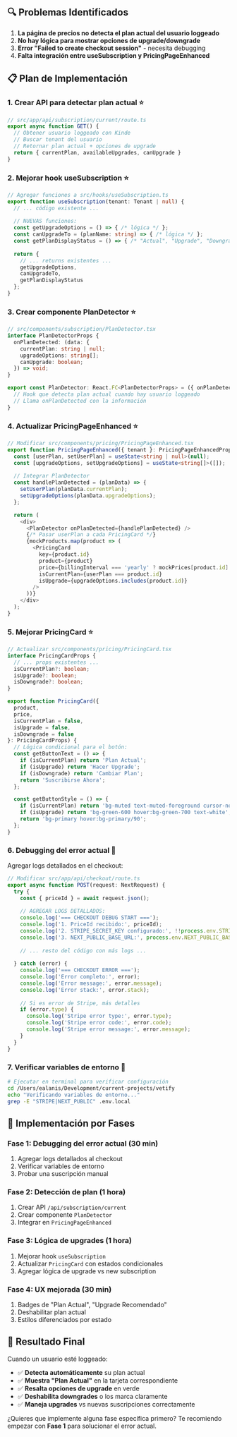 ## 🔍 Problemas Identificados

1. **La página de precios no detecta el plan actual del usuario loggeado**
2. **No hay lógica para mostrar opciones de upgrade/downgrade**
3. **Error "Failed to create checkout session"** - necesita debugging
4. **Falta integración entre useSubscription y PricingPageEnhanced**

## 📋 Plan de Implementación

### 1. **Crear API para detectar plan actual** ⭐️
```typescript
// src/app/api/subscription/current/route.ts
export async function GET() {
  // Obtener usuario loggeado con Kinde
  // Buscar tenant del usuario
  // Retornar plan actual + opciones de upgrade
  return { currentPlan, availableUpgrades, canUpgrade }
}
```

### 2. **Mejorar hook useSubscription** ⭐️
```typescript
// Agregar funciones a src/hooks/useSubscription.ts
export function useSubscription(tenant: Tenant | null) {
  // ... código existente ...
  
  // NUEVAS funciones:
  const getUpgradeOptions = () => { /* lógica */ };
  const canUpgradeTo = (planName: string) => { /* lógica */ };
  const getPlanDisplayStatus = () => { /* "Actual", "Upgrade", "Downgrade" */ };
  
  return {
    // ... returns existentes ...
    getUpgradeOptions,
    canUpgradeTo, 
    getPlanDisplayStatus
  };
}
```

### 3. **Crear componente PlanDetector** ⭐️
```typescript
// src/components/subscription/PlanDetector.tsx
interface PlanDetectorProps {
  onPlanDetected: (data: {
    currentPlan: string | null;
    upgradeOptions: string[];
    canUpgrade: boolean;
  }) => void;
}

export const PlanDetector: React.FC<PlanDetectorProps> = ({ onPlanDetected }) => {
  // Hook que detecta plan actual cuando hay usuario loggeado
  // Llama onPlanDetected con la información
}
```

### 4. **Actualizar PricingPageEnhanced** ⭐️
```typescript
// Modificar src/components/pricing/PricingPageEnhanced.tsx
export function PricingPageEnhanced({ tenant }: PricingPageEnhancedProps) {
  const [userPlan, setUserPlan] = useState<string | null>(null);
  const [upgradeOptions, setUpgradeOptions] = useState<string[]>([]);
  
  // Integrar PlanDetector
  const handlePlanDetected = (planData) => {
    setUserPlan(planData.currentPlan);
    setUpgradeOptions(planData.upgradeOptions);
  };

  return (
    <div>
      <PlanDetector onPlanDetected={handlePlanDetected} />
      {/* Pasar userPlan a cada PricingCard */}
      {mockProducts.map(product => (
        <PricingCard 
          key={product.id}
          product={product}
          price={billingInterval === 'yearly' ? mockPrices[product.id].yearly : mockPrices[product.id].monthly}
          isCurrentPlan={userPlan === product.id}
          isUpgrade={upgradeOptions.includes(product.id)}
        />
      ))}
    </div>
  );
}
```

### 5. **Mejorar PricingCard** ⭐️
```typescript
// Actualizar src/components/pricing/PricingCard.tsx
interface PricingCardProps {
  // ... props existentes ...
  isCurrentPlan?: boolean;
  isUpgrade?: boolean;
  isDowngrade?: boolean;
}

export function PricingCard({ 
  product, 
  price, 
  isCurrentPlan = false,
  isUpgrade = false,
  isDowngrade = false
}: PricingCardProps) {
  // Lógica condicional para el botón:
  const getButtonText = () => {
    if (isCurrentPlan) return 'Plan Actual';
    if (isUpgrade) return 'Hacer Upgrade';
    if (isDowngrade) return 'Cambiar Plan';
    return 'Suscribirse Ahora';
  };

  const getButtonStyle = () => {
    if (isCurrentPlan) return 'bg-muted text-muted-foreground cursor-not-allowed';
    if (isUpgrade) return 'bg-green-600 hover:bg-green-700 text-white';
    return 'bg-primary hover:bg-primary/90';
  };
}
```

### 6. **Debugging del error actual** 🔧

Agregar logs detallados en el checkout:

```typescript
// Modificar src/app/api/checkout/route.ts
export async function POST(request: NextRequest) {
  try {
    const { priceId } = await request.json();
    
    // AGREGAR LOGS DETALLADOS:
    console.log('=== CHECKOUT DEBUG START ===');
    console.log('1. PriceId recibido:', priceId);
    console.log('2. STRIPE_SECRET_KEY configurado:', !!process.env.STRIPE_SECRET_KEY);
    console.log('3. NEXT_PUBLIC_BASE_URL:', process.env.NEXT_PUBLIC_BASE_URL);
    
    // ... resto del código con más logs ...
    
  } catch (error) {
    console.log('=== CHECKOUT ERROR ===');
    console.log('Error completo:', error);
    console.log('Error message:', error.message);
    console.log('Error stack:', error.stack);
    
    // Si es error de Stripe, más detalles
    if (error.type) {
      console.log('Stripe error type:', error.type);
      console.log('Stripe error code:', error.code);
      console.log('Stripe error message:', error.message);
    }
  }
}
```

### 7. **Verificar variables de entorno** 🔧

```bash
# Ejecutar en terminal para verificar configuración
cd /Users/ealanis/Development/current-projects/vetify
echo "Verificando variables de entorno..."
grep -E "STRIPE|NEXT_PUBLIC" .env.local
```

## 🚀 Implementación por Fases

### **Fase 1: Debugging del error actual** (30 min)
1. Agregar logs detallados al checkout
2. Verificar variables de entorno
3. Probar una suscripción manual

### **Fase 2: Detección de plan** (1 hora)
1. Crear API `/api/subscription/current`
2. Crear componente `PlanDetector`  
3. Integrar en `PricingPageEnhanced`

### **Fase 3: Lógica de upgrades** (1 hora)
1. Mejorar hook `useSubscription`
2. Actualizar `PricingCard` con estados condicionales
3. Agregar lógica de upgrade vs new subscription

### **Fase 4: UX mejorada** (30 min)
1. Badges de "Plan Actual", "Upgrade Recomendado"
2. Deshabilitar plan actual
3. Estilos diferenciados por estado

## 🎯 Resultado Final

Cuando un usuario esté loggeado:
- ✅ **Detecta automáticamente** su plan actual
- ✅ **Muestra "Plan Actual"** en la tarjeta correspondiente
- ✅ **Resalta opciones de upgrade** en verde  
- ✅ **Deshabilita downgrades** o los marca claramente
- ✅ **Maneja upgrades** vs nuevas suscripciones correctamente

¿Quieres que implemente alguna fase específica primero? Te recomiendo empezar con **Fase 1** para solucionar el error actual.